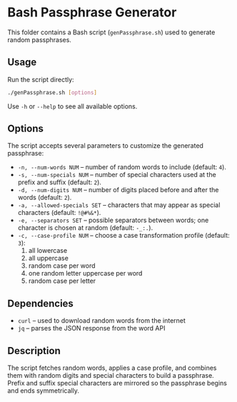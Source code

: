 # Bash Passphrase Generator

This folder contains a Bash script (`genPassphrase.sh`) used to generate random passphrases.

## Usage

Run the script directly:

```bash
./genPassphrase.sh [options]
```

Use `-h` or `--help` to see all available options.

## Options

The script accepts several parameters to customize the generated passphrase:

- `-n, --num-words NUM` – number of random words to include (default: `4`).
- `-s, --num-specials NUM` – number of special characters used at the prefix and suffix (default: `2`).
- `-d, --num-digits NUM` – number of digits placed before and after the words (default: `2`).
- `-a, --allowed-specials SET` – characters that may appear as special characters (default: `!@#%&*`).
- `-e, --separators SET` – possible separators between words; one character is chosen at random (default: `-_:.`).
- `-c, --case-profile NUM` – choose a case transformation profile (default: `3`):
  1. all lowercase
  2. all uppercase
  3. random case per word
  4. one random letter uppercase per word
  5. random case per letter

## Dependencies

- `curl` – used to download random words from the internet
- `jq` – parses the JSON response from the word API

## Description

The script fetches random words, applies a case profile, and combines them with random digits and special characters to build a passphrase. Prefix and suffix special characters are mirrored so the passphrase begins and ends symmetrically.
